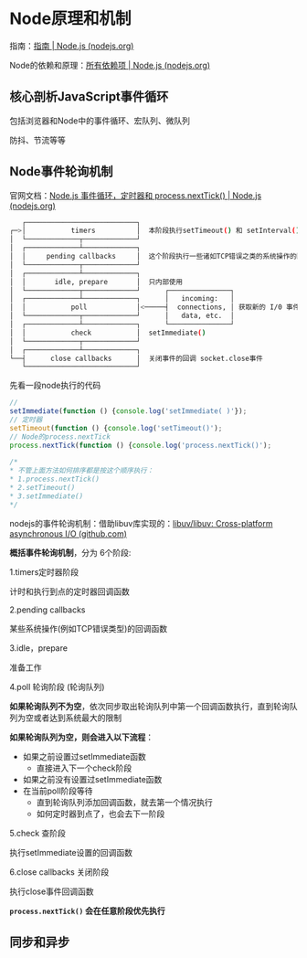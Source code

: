 # Node原理和机制

指南：[指南 | Node.js (nodejs.org)](https://nodejs.org/zh-cn/docs/guides)

Node的依赖和原理：[所有依赖项 | Node.js (nodejs.org)](https://nodejs.org/zh-cn/docs/meta/topics/dependencies)

## 核心剖析JavaScript事件循环

包括浏览器和Node中的事件循环、宏队列、微队列

防抖、节流等等

## Node事件轮询机制

官网文档：[Node.js 事件循环，定时器和 process.nextTick() | Node.js (nodejs.org)](https://nodejs.org/zh-cn/docs/guides/event-loop-timers-and-nexttick)

```bash
   ┌───────────────────────────┐
┌─>│           timers          │  本阶段执行setTimeout() 和 setInterval()
│  └─────────────┬─────────────┘
│  ┌─────────────┴─────────────┐
│  │     pending callbacks     │  这个阶段执行一些诸如TCP错误之类的系统操作的回调
│  └─────────────┬─────────────┘
│  ┌─────────────┴─────────────┐
│  │       idle, prepare       │  只内部使用
│  └─────────────┬─────────────┘      ┌───────────────┐
│  ┌─────────────┴─────────────┐      │   incoming:   │
│  │           poll            │<─────┤  connections, │ 获取新的 I/0 事件，查找已经到时的定时器
│  └─────────────┬─────────────┘      │   data, etc.  │
│  ┌─────────────┴─────────────┐      └───────────────┘
│  │           check           │  setImmediate()
│  └─────────────┬─────────────┘
│  ┌─────────────┴─────────────┐
└──┤      close callbacks      │  关闭事件的回调 socket.close事件
   └───────────────────────────┘
```

先看一段node执行的代码

```js
// 
setImmediate(function () {console.log('setImmediate( )'});
// 定时器                    
setTimeout(function () {console.log('setTimeout()');
// Node的process.nextTick
process.nextTick(function () {console.log('process.nextTick()');
                      
/*
* 不管上面方法如何排序都是按这个顺序执行：
* 1.process.nextTick()
* 2.setTimeout()
* 3.setImmediate()
*/
```

nodejs的事件轮询机制：借助libuv库实现的：[libuv/libuv: Cross-platform asynchronous I/O (github.com)](https://github.com/libuv/libuv)

**概括事件轮询机制**，分为 6个阶段:

1.timers定时器阶段

计时和执行到点的定时器回调函数

2.pending callbacks

某些系统操作(例如TCP错误类型)的回调函数

3.idle，prepare

准备工作

4.poll 轮询阶段 (轮询队列)

**如果轮询队列不为空**，依次同步取出轮询队列中第一个回调函数执行，直到轮询队列为空或者达到系统最大的限制

**如果轮询队列为空，则会进入以下流程**：

- 如果之前设置过setImmediate函数
  - 直接进入下一个check阶段
- 如果之前没有设置过setImmediate函数
- 在当前poll阶段等待
  - 直到轮询队列添加回调函数，就去第一个情况执行
  - 如何定时器到点了，也会去下一阶段

5.check 查阶段

执行setImmediate设置的回调函数

6.close callbacks 关闭阶段

执行close事件回调函数

**`process.nextTick()`  会在任意阶段优先执行**

## 同步和异步
